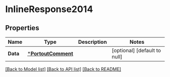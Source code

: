 # InlineResponse2014

## Properties
Name | Type | Description | Notes
------------ | ------------- | ------------- | -------------
**Data** | [***PortoutComment**](PortoutComment.md) |  | [optional] [default to null]

[[Back to Model list]](../README.md#documentation-for-models) [[Back to API list]](../README.md#documentation-for-api-endpoints) [[Back to README]](../README.md)

